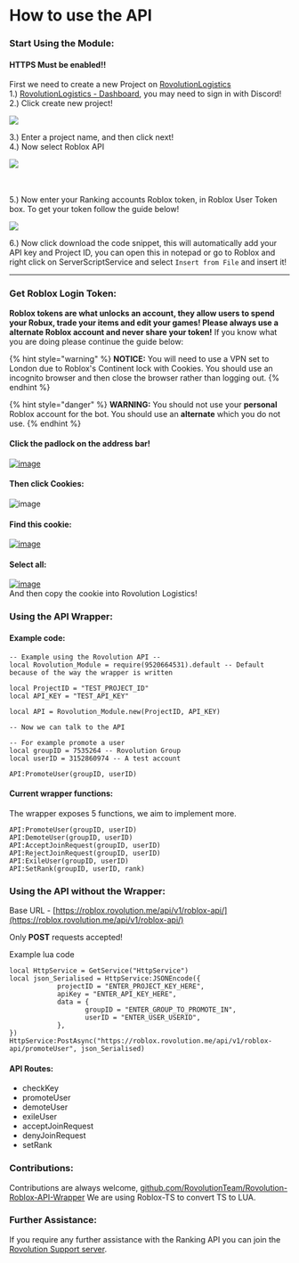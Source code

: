 # How to use the API

### Start Using the Module:

#### **HTTPS Must be enabled!!** <a href="#https-must-be-enabled-4" id="https-must-be-enabled-4"></a>

First we need to create a new Project on [RovolutionLogistics](https://logistics.rovolution.me/)\
1.) [RovolutionLogistics - Dashboard](https://logistics.rovolution.me/dashboard), you may need to sign in with Discord!\
2.) Click create new project!

![](https://doy2mn9upadnk.cloudfront.net/uploads/default/optimized/4X/b/f/e/bfebc9d1046bf2ca907dfb5b7116569f2fd4e422\_2\_690x316.png)

3.) Enter a project name, and then click next!\
4.) Now select Roblox API

![](https://doy2mn9upadnk.cloudfront.net/uploads/default/optimized/4X/9/4/6/94656b3d4d96f082d51618496d468b334cb1beb2\_2\_690x315.png)

\
\
5.) Now enter your Ranking accounts Roblox token, in Roblox User Token box. To get your token follow the guide below!

![](https://doy2mn9upadnk.cloudfront.net/uploads/default/optimized/4X/1/a/8/1a8039ffd5348922647a6f56f0991a223b917a97\_2\_690x304.png)

6.) Now click download the code snippet, this will automatically add your API key and Project ID, you can open this in notepad or go to Roblox and right click on ServerScriptService and select `Insert from File` and insert it!

***

### Get Roblox Login Token: <a href="#get-roblox-login-token-5" id="get-roblox-login-token-5"></a>

**Roblox tokens are what unlocks an account, they allow users to spend your Robux, trade your items and edit your games! Please always use a alternate Roblox account and never share your token!** If you know what you are doing please continue the guide below:

{% hint style="warning" %}
**NOTICE:** You will need to use a VPN set to London due to Roblox's Continent lock with Cookies. You should use an incognito browser and then close the browser rather than logging out.
{% endhint %}

{% hint style="danger" %}
**WARNING:** You should not use your **personal** Roblox account for the bot. You should use an **alternate** which you do not use.&#x20;
{% endhint %}

#### Click the padlock on the address bar! <a href="#click-the-padlock-on-the-address-bar-6" id="click-the-padlock-on-the-address-bar-6"></a>

[![image](https://doy2mn9upadnk.cloudfront.net/uploads/default/optimized/4X/b/2/8/b280c5e220bdb0dc78eb58630b3b5e8bcab714bf\_2\_597x500.jpeg)](https://doy2mn9upadnk.cloudfront.net/uploads/default/original/4X/b/2/8/b280c5e220bdb0dc78eb58630b3b5e8bcab714bf.jpeg)

#### Then click Cookies: <a href="#then-click-cookies-7" id="then-click-cookies-7"></a>

![image](https://doy2mn9upadnk.cloudfront.net/uploads/default/original/4X/5/4/a/54ab37d054f34552c03be7704fe404b596e01185.png)

#### Find this cookie: <a href="#find-this-cookie-8" id="find-this-cookie-8"></a>

[![image](https://doy2mn9upadnk.cloudfront.net/uploads/default/optimized/4X/6/8/a/68a507575f7b1d9199bc7c22acd5214ec9c66ffa\_2\_624x499.png)](https://doy2mn9upadnk.cloudfront.net/uploads/default/original/4X/6/8/a/68a507575f7b1d9199bc7c22acd5214ec9c66ffa.png)

#### Select all: <a href="#select-all-9" id="select-all-9"></a>

[![image](https://doy2mn9upadnk.cloudfront.net/uploads/default/optimized/4X/8/b/0/8b0c82c1cdae0571957cd77312a0790db2b1ad6a\_2\_425x500.png)](https://doy2mn9upadnk.cloudfront.net/uploads/default/original/4X/8/b/0/8b0c82c1cdae0571957cd77312a0790db2b1ad6a.png)\
And then copy the cookie into Rovolution Logistics!



### Using the API Wrapper:

#### Example code:

```
-- Example using the Rovolution API --
local Rovolution_Module = require(9520664531).default -- Default because of the way the wrapper is written

local ProjectID = "TEST_PROJECT_ID"
local API_KEY = "TEST_API_KEY"

local API = Rovolution_Module.new(ProjectID, API_KEY)

-- Now we can talk to the API

-- For example promote a user
local groupID = 7535264 -- Rovolution Group
local userID = 3152860974 -- A test account

API:PromoteUser(groupID, userID)
```

#### Current wrapper functions:

The wrapper exposes 5 functions, we aim to implement more.

```
API:PromoteUser(groupID, userID)
API:DemoteUser(groupID, userID)
API:AcceptJoinRequest(groupID, userID)
API:RejectJoinRequest(groupID, userID)
API:ExileUser(groupID, userID)
API:SetRank(groupID, userID, rank)
```

### Using the API without the Wrapper:

Base URL - [https://roblox.rovolution.me/api/v1/roblox-api/](https://roblox.rovolution.me/api/v1/roblox-api/)

Only **POST** requests accepted!

Example lua code

```
local HttpService = GetService("HttpService")
local json_Serialised = HttpService:JSONEncode({
            projectID = "ENTER_PROJECT_KEY_HERE",
			apiKey = "ENTER_API_KEY_HERE",
			data = {
                   groupID = "ENTER_GROUP_TO_PROMOTE_IN",
                   userID = "ENTER_USER_USERID",
            },
}) 
HttpService:PostAsync("https://roblox.rovolution.me/api/v1/roblox-api/promoteUser", json_Serialised)
```

#### API Routes:

* checkKey
* promoteUser
* demoteUser
* exileUser
* acceptJoinRequest
* denyJoinRequest
* setRank

### Contributions:

Contributions are always welcome, [github.com/RovolutionTeam/Rovolution-Roblox-API-Wrapper](https://github.com/RovolutionTeam/Rovolution-Roblox-API-Wrapper) We are using Roblox-TS to convert TS to LUA.

### Further Assistance:

If you require any further assistance with the Ranking API you can join the [Rovolution Support server](https://discord.com/invite/2bMg4evVWz).&#x20;
